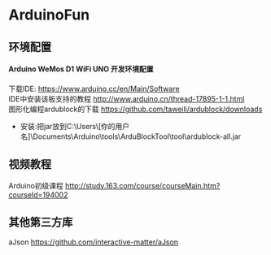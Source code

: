 # ArduinoFun

## 环境配置
#### Arduino WeMos D1 WiFi UNO 开发环境配置

下载IDE:  <https://www.arduino.cc/en/Main/Software>  
IDE中安装该板支持的教程  <http://www.arduino.cn/thread-17895-1-1.html>  
图形化编程ardublock的下载  <https://github.com/taweili/ardublock/downloads>  
+ 安装:把jar放到C:\Users\\[你的用户名]\Documents\Arduino\tools\ArduBlockTool\tool\ardublock-all.jar  

## 视频教程
Arduino初级课程  <http://study.163.com/course/courseMain.htm?courseId=194002>

## 其他第三方库
aJson  <https://github.com/interactive-matter/aJson>  
